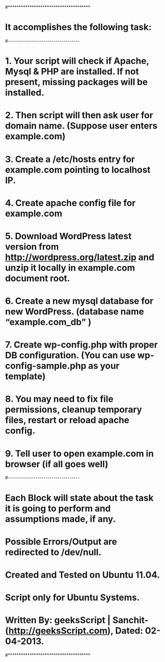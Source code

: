 #************************************** 
# It accomplishes the following task:
#------------------------------------
# 1. Your script will check if Apache, Mysql & PHP are installed. If not present, missing packages will be installed.
# 2. Then script will then ask user for domain name. (Suppose user enters example.com)
# 3. Create a /etc/hosts entry for example.com pointing to localhost IP.  
# 4. Create apache config file for example.com
# 5. Download WordPress latest version from http://wordpress.org/latest.zip and unzip it locally in example.com document root.
# 6. Create a new mysql database for new WordPress. (database name “example.com_db” )
# 7. Create wp-config.php with proper DB configuration. (You can use wp-config-sample.php as your template)
# 8. You may need to fix file permissions, cleanup temporary files, restart or reload apache config.
# 9. Tell user to open example.com in browser (if all goes well)
#------------------------------------
# Each Block will state about the task it is going to perform and assumptions made, if any.
# Possible Errors/Output are redirected to /dev/null.
# Created and Tested on Ubuntu 11.04. 
# Script only for Ubuntu Systems.
# Written By: geeksScript | Sanchit-(http://geeksScript.com), Dated: 02-04-2013.
#**************************************

